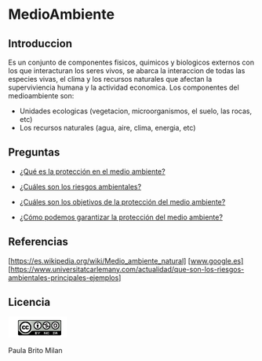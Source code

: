 # MedioAmbiente
## Introduccion
Es un conjunto de componentes fisicos, quimicos y biologicos externos con los que interacturan los seres vivos, se abarca la interaccion de todas las especies vivas, el clima y los recursos naturales que afectan la superviviencia humana y la actividad economica. Los componentes del medioambiente son:
- Unidades ecologicas (vegetacion, microorganismos, el suelo, las rocas, etc)
- Los recursos naturales (agua, aire, clima, energia, etc)
## Preguntas
- [¿Qué es la protección en el medio ambiente?](pregunta1.md)

- [¿Cuáles son los riesgos ambientales?](pregunta2.md)

- [¿Cuáles son los objetivos de la protección del medio ambiente?](pregunta3.md)

- [¿Cómo podemos garantizar la protección del medio ambiente?](pregunta4.md)
## Referencias
   [https://es.wikipedia.org/wiki/Medio_ambiente_natural]
   [www.google.es]
   [https://www.universitatcarlemany.com/actualidad/que-son-los-riesgos-ambientales-principales-ejemplos]
## Licencia
![image](licencia.PNG)

Paula Brito Milan
